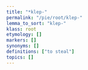 ```yaml
---
title: "*klep-"
permalink: "/pie/root/klep-"
lemma_to_sort: "klep-"
klass: root
etymology: []
markers: []
synonyms: []
definitions: ["to steal"]
topics: []
---
```

